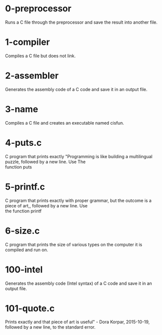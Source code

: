 # 0-preprocessor
Runs a C file through the preprocessor and save the result into another file.

# 1-compiler
Compiles a C file but does not link.

# 2-assembler
Generates the assembly code of a C code and save it in an output file.

# 3-name
Compiles a C file and creates an executable named cisfun.

# 4-puts.c
C program that prints exactly "Programming is like building a multilingual puzzle, followed by a new line. Use The \
function puts

# 5-printf.c
C program that prints exactly with proper grammar, but the outcome is a piece of art,, followed by a new line. Use \
the function printf

# 6-size.c
C program that prints the size of various types on the computer it is compiled and run on.

# 100-intel
Generates the assembly code (Intel syntax) of a C code and save it in an output file.

# 101-quote.c
Prints exactly and that piece of art is useful" - Dora Korpar, 2015-10-19, followed by a new line, to the standard error.
